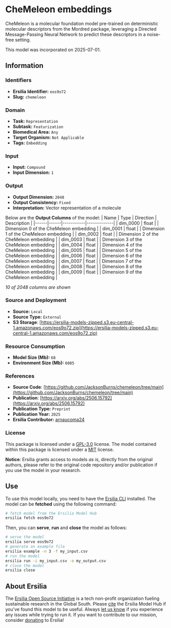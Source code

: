 # CheMeleon embeddings

CheMeleon is a molecular foundation model pre-trained on deterministic molecular descriptors from the Mordred package, leveraging a Directed Message-Passing Neural Network to predict these descriptors in a noise-free setting.

This model was incorporated on 2025-07-01.

## Information
### Identifiers
- **Ersilia Identifier:** `eos9o72`
- **Slug:** `chemeleon`

### Domain
- **Task:** `Representation`
- **Subtask:** `Featurization`
- **Biomedical Area:** `Any`
- **Target Organism:** `Not Applicable`
- **Tags:** `Embedding`

### Input
- **Input:** `Compound`
- **Input Dimension:** `1`

### Output
- **Output Dimension:** `2048`
- **Output Consistency:** `Fixed`
- **Interpretation:** Vector representation of a molecule

Below are the **Output Columns** of the model:
| Name | Type | Direction | Description |
|------|------|-----------|-------------|
| dim_0000 | float |  | Dimension 0 of the CheMeleon embedding |
| dim_0001 | float |  | Dimension 1 of the CheMeleon embedding |
| dim_0002 | float |  | Dimension 2 of the CheMeleon embedding |
| dim_0003 | float |  | Dimension 3 of the CheMeleon embedding |
| dim_0004 | float |  | Dimension 4 of the CheMeleon embedding |
| dim_0005 | float |  | Dimension 5 of the CheMeleon embedding |
| dim_0006 | float |  | Dimension 6 of the CheMeleon embedding |
| dim_0007 | float |  | Dimension 7 of the CheMeleon embedding |
| dim_0008 | float |  | Dimension 8 of the CheMeleon embedding |
| dim_0009 | float |  | Dimension 9 of the CheMeleon embedding |

_10 of 2048 columns are shown_
### Source and Deployment
- **Source:** `Local`
- **Source Type:** `External`
- **S3 Storage**: [https://ersilia-models-zipped.s3.eu-central-1.amazonaws.com/eos9o72.zip](https://ersilia-models-zipped.s3.eu-central-1.amazonaws.com/eos9o72.zip)

### Resource Consumption
- **Model Size (Mb):** `68`
- **Environment Size (Mb):** `6085`


### References
- **Source Code**: [https://github.com/JacksonBurns/chemeleon/tree/main](https://github.com/JacksonBurns/chemeleon/tree/main)
- **Publication**: [https://arxiv.org/abs/2506.15792](https://arxiv.org/abs/2506.15792)
- **Publication Type:** `Preprint`
- **Publication Year:** `2025`
- **Ersilia Contributor:** [arnaucoma24](https://github.com/arnaucoma24)

### License
This package is licensed under a [GPL-3.0](https://github.com/ersilia-os/ersilia/blob/master/LICENSE) license. The model contained within this package is licensed under a [MIT](LICENSE) license.

**Notice**: Ersilia grants access to models _as is_, directly from the original authors, please refer to the original code repository and/or publication if you use the model in your research.


## Use
To use this model locally, you need to have the [Ersilia CLI](https://github.com/ersilia-os/ersilia) installed.
The model can be **fetched** using the following command:
```bash
# fetch model from the Ersilia Model Hub
ersilia fetch eos9o72
```
Then, you can **serve**, **run** and **close** the model as follows:
```bash
# serve the model
ersilia serve eos9o72
# generate an example file
ersilia example -n 3 -f my_input.csv
# run the model
ersilia run -i my_input.csv -o my_output.csv
# close the model
ersilia close
```

## About Ersilia
The [Ersilia Open Source Initiative](https://ersilia.io) is a tech non-profit organization fueling sustainable research in the Global South.
Please [cite](https://github.com/ersilia-os/ersilia/blob/master/CITATION.cff) the Ersilia Model Hub if you've found this model to be useful. Always [let us know](https://github.com/ersilia-os/ersilia/issues) if you experience any issues while trying to run it.
If you want to contribute to our mission, consider [donating](https://www.ersilia.io/donate) to Ersilia!
